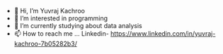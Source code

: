 - 👋 Hi, I’m Yuvraj Kachroo
- 👀 I’m interested in programming
- 🌱 I’m currently studying about data analysis 
- 📫 How to reach me ... Linkedin- https://www.linkedin.com/in/yuvraj-kachroo-7b05282b3/



<!---
My-Good-Friend/My-Good-Friend is a ✨ special ✨ repository because its `README.md` (this file) appears on your GitHub profile.
You can click the Preview link to take a look at your changes.
--->
